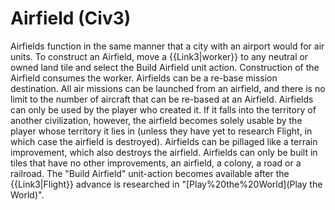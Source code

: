 # Airfield (Civ3)

Airfields function in the same manner that a city with an airport would for air units. To construct an Airfield, move a {{Link3|worker}} to any neutral or owned land tile and select the Build Airfield unit action. Construction of the Airfield consumes the worker. Airfields can be a re-base mission destination. All air missions can be launched from an airfield, and there is no limit to the number of aircraft that can be re-based at an Airfield. Airfields can only be used by the player who created it. If it falls into the territory of another civilization, however, the airfield becomes solely usable by the player whose territory it lies in (unless they have yet to research Flight, in which case the airfield is destroyed). Airfields can be pillaged like a terrain improvement, which also destroys the airfield. Airfields can only be built in tiles that have no other improvements, an airfield, a colony, a road or a railroad.
The "Build Airfield" unit-action becomes available after the {{Link3|Flight}} advance is researched in "[Play%20the%20World](Play the World)".